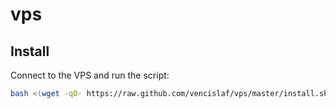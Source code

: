 # vps

## Install

Connect to the VPS and run the script:

```sh
bash <(wget -qO- https://raw.github.com/vencislaf/vps/master/install.sh)
```
